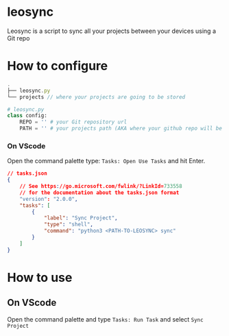 # leosync
Leosync is a script to sync all your projects between your devices using a Git repo

# How to configure
```js
.
├── leosync.py
└── projects // where your projects are going to be stored
```
```py
# leosync.py
class config:
    REPO = '' # your Git repository url
    PATH = '' # your projects path (AKA where your github repo will be located), example: /home/leo/projects/
```
### On VScode
Open the command palette type: `Tasks: Open Use Tasks` and hit Enter.
```json
// tasks.json
{
    // See https://go.microsoft.com/fwlink/?LinkId=733558
    // for the documentation about the tasks.json format
    "version": "2.0.0",
    "tasks": [
        {
            "label": "Sync Project",
            "type": "shell",
            "command": "python3 <PATH-TO-LEOSYNC> sync"
        }
    ]
}
```

# How to use
## On VScode
Open the command palette and type `Tasks: Run Task` and select `Sync Project`